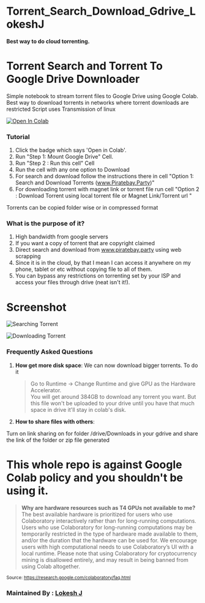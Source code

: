 # Torrent_Search_Download_Gdrive_LokeshJ


**Best way to do cloud torrenting.**

# Torrent Search and Torrent To Google Drive Downloader
Simple notebook to stream torrent files to Google Drive using Google Colab.
Best way to download torrents in networks where torrent downloads are restricted
Script uses Transmission of linux 

<a href="https://colab.research.google.com/drive/15VmI8CoIIviEW3lOObUC01aSBKW2e-Xw?authuser=2#scrollTo=IXTNviYvYdVc" target="_parent"><img src="https://colab.research.google.com/assets/colab-badge.svg" alt="Open In Colab"/></a>

### Tutorial
1. Click the badge which says 'Open in Colab'.
2. Run "Step 1: Mount Google Drive" Cell.
3. Run "Step 2 : Run this cell" Cell
4. Run the cell with any one option to Download
5. For search and download follow the instructions there in cell "Option 1: Search and Download Torrents (www.Piratebay.Party)"
6. For downloading torrent with magnet link or torrent file run cell "Option 2 : Download Torrent using local torrent file or Magnet Link/Torrent url
" 

Torrents can be copied folder wise or in compressed format

### What is the purpose of it?
1. High bandwidth from google servers
2. If you want a copy of torrent that are copyright claimed
3. Direct search and download from www.piratebay.party using web scrapping
2. Since it is in the cloud, by that I mean I can access it anywhere on my phone, tablet or etc without copying file to all of them.
3. You can bypass any restrictions on torrenting set by your ISP and access your files through drive (neat isn't it!).

# Screenshot

![Searching Torrent](https://github.com/lokeshj074/Torrent_Search_Download_Gdrive_LokeshJ/blob/main/Screen_shot1.jpg)

![Downloading Torrent](https://github.com/lokeshj074/Torrent_Search_Download_Gdrive_LokeshJ/blob/main/Screen_shot2.jpg)



### Frequently Asked Questions
1. **How get more disk space**: We can now download bigger torrents. To do it

	> Go to Runtime -> Change Runtime and give GPU as the Hardware Accelerator.  
You will get around 384GB to download any torrent you want.
But this file won't be uploaded to your drive until you have that much space in drive it'll stay in colab's disk.

2. **How to share files with others**: 

Turn on link sharing on for folder /drive/Downloads in your gdrive and share the link of the folder or zip file generated






# This whole repo is against Google Colab policy and you shouldn't be using it.
> **Why are hardware resources such as T4 GPUs not available to me?**
The best available hardware is prioritized for users who use Colaboratory interactively rather than for long-running computations. Users who use Colaboratory for long-running computations may be temporarily restricted in the type of hardware made available to them, and/or the duration that the hardware can be used for. We encourage users with high computational needs to use Colaboratory’s UI with a local runtime.
Please note that using Colaboratory for cryptocurrency mining is disallowed entirely, and may result in being banned from using Colab altogether.

<sub>Source: https://research.google.com/colaboratory/faq.html</sub>

### Maintained By : [Lokesh J](https://www.linkedin.com/in/lokesh-j-13b844140/)
